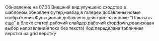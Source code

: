 Обновление на 07.06
Внешний вид:улучшено сходство в шаблоном,обновлен футер,навбар,в галереи добавлены новые изображения
Функционал:добавлено действие на кнопке "Показать еще" в блоке статей,рабочий слайдер,рабочий dropdown,реализован выбор направлений(пока без текста)
Код:переделана табличная верстка на grid верстку
